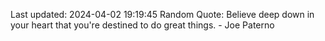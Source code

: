 Last updated: 2024-04-02 19:19:45
Random Quote: Believe deep down in your heart that you're destined to do great things. - Joe Paterno
